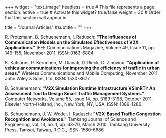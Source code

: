 +++
widget = "text_image"
headless = true  # This file represents a page section.
active = true  # Activate this widget? true/false
weight = 30  # Order that this section will appear in.

title = "Journal Articles"
#subtitle = ""
+++

R. Protzmann, B. Schuenemann, I. Radusch:
**"The Influences of Communication Models on the Simulated Effectiveness of V2X Applications."**
IEEE Communications Magazine, Volume 49, Issue 11, pp. 149-155, November 2011, ISSN: 0163-6804

K. Katsaros, R. Kernchen, M. Dianati, D. Rieck, C. Zinoviou:
**"Application of vehicular communications for improving the efficiency of traffic in urban areas."**
Wireless Communications and Mobile Computing, November 2011. John Wiley & Sons, Ltd, ISSN: 1530-8677

B. Schuenemann:
**"V2X Simulation Runtime Infrastructure VSimRTI: An Assessment Tool to Design Smart Traffic Management Systems."**
Computer Networks, Volume 55, Issue 14, pp. 3189-3198, October 2011. Elsevier North-Holland, Inc., New York, NY, USA, ISSN: 1389-1286

B. Schuenemann, J. W. Wedel, I. Radusch:
**"V2X-Based Traffic Congestion Recognition and Avoidance."**
Tamkang Journal of Science and Engineering, vol. 13, no. 1, pp. 63-70, March 2010. Tamkang University Press, Tamsui, Taiwan, R.O.C., ISSN: 1560-6686

